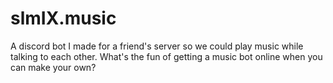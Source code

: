 # slmIX.music
A discord bot I made for a friend's server so we could play music while talking to each other. What's the fun of getting a music bot online when you can make your own?
